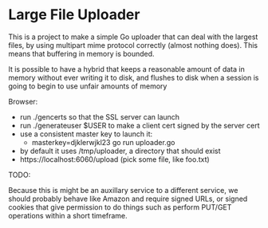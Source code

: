 # Large File Uploader

This is a project to make a simple Go uploader that can deal
with the largest files, by using multipart mime protocol
correctly (almost nothing does).  This means that buffering
in memory is bounded.

It is possible to have a hybrid that keeps a reasonable amount of
data in memory without ever writing it to disk, and flushes
to disk when a session is going to begin to use unfair amounts
of memory



Browser:

* run ./gencerts so that the SSL server can launch
* run ./generateuser $USER to make a client cert signed by the server cert
* use a consistent master key to launch it:
  - masterkey=djklerwjkl23 go run uploader.go
* by default it uses /tmp/uploader, a directory that should exist
* https://localhost:6060/upload   (pick some file, like foo.txt)

TODO:

Because this is might be an auxillary service to a different service,
we should probably behave like Amazon and require signed URLs,
or signed cookies that give permission to do things such as perform
PUT/GET operations within a short timeframe.
